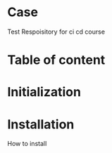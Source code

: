 # Case
Test Respoisitory for ci cd course

# Table of content

# Initialization

# Installation
How to install 
